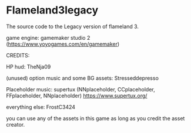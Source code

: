 # Flameland3legacy
 The source code to the Legacy version of flameland 3. 

game engine: gamemaker studio 2 (https://www.yoyogames.com/en/gamemaker)

CREDITS: 

HP hud: TheNja09

(unused) option music and some BG assets: Stresseddepresso 

Placeholder music: supertux (NNplaceholder, CCplaceholder, FFplaceholder, NNplaceholder) https://www.supertux.org/

everything else: FrostC3424

you can use any of the assets in this game as long as you credit the asset creator.

